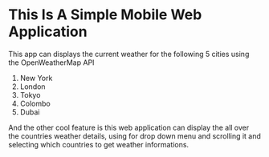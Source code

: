 # This Is A Simple Mobile Web Application 

This app can displays the current weather for the following 5 cities using the OpenWeatherMap API
1) New York 
2) London 
3) Tokyo 
4) Colombo 
5) Dubai

And the other cool feature is this web application can display the all over the countries weather details, using for drop down menu and scrolling it and selecting which countries to get weather informations.
